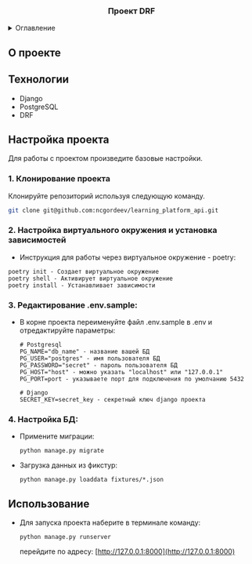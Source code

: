 <h3 align="center">Проект DRF</h3>

<details>
  <summary>Оглавление</summary>
  <ol>
    <li>О проекте</li>
    <li>Технологии</li>
    <li>Настройка проекта</li>
    <li>Использование</li>
    <li>Контакты</li>
  </ol>
</details>



## О проекте


## Технологии
- Django
- PostgreSQL
- DRF


## Настройка проекта

Для работы с проектом произведите базовые настройки.

### 1. Клонирование проекта

Клонируйте репозиторий используя следующую команду.
  ```sh
  git clone git@github.com:ncgordeev/learning_platform_api.git
  ```


### 2. Настройка виртуального окружения и установка зависимостей

- Инструкция для работы через виртуальное окружение - poetry: 
```text
poetry init - Создает виртуальное окружение
poetry shell - Активирует виртуальное окружение
poetry install - Устанавливает зависимости
```

### 3. Редактирование .env.sample:

- В корне проекта переименуйте файл .env.sample в .env и отредактируйте параметры:
    ```text
    # Postgresql
    PG_NAME="db_name" - название вашей БД
    PG_USER="postgres" - имя пользователя БД
    PG_PASSWORD="secret" - пароль пользователя БД
    PG_HOST="host" - можно указать "localhost" или "127.0.0.1"
    PG_PORT=port - указываете порт для подключения по умолчанию 5432
    
    # Django
    SECRET_KEY=secret_key - секретный ключ django проекта
    ```

### 4. Настройка БД:

- Примените миграции:
  ```text
  python manage.py migrate
  ```


- Загрузка данных из фикстур:
  ```text
  python manage.py loaddata fixtures/*.json
  ```

## Использование

- Для запуска проекта наберите в терминале команду:
  ```text
  python manage.py runserver
  ```
  перейдите по адресу: [http://127.0.0.1:8000](http://127.0.0.1:8000)
